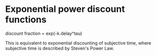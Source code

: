 # Exponential power discount functions 

discount fraction = exp(-k.delay^tau)

This is equivalent to exponential discounting of subjective time, where subjective time is described by Steven's Power Law.
